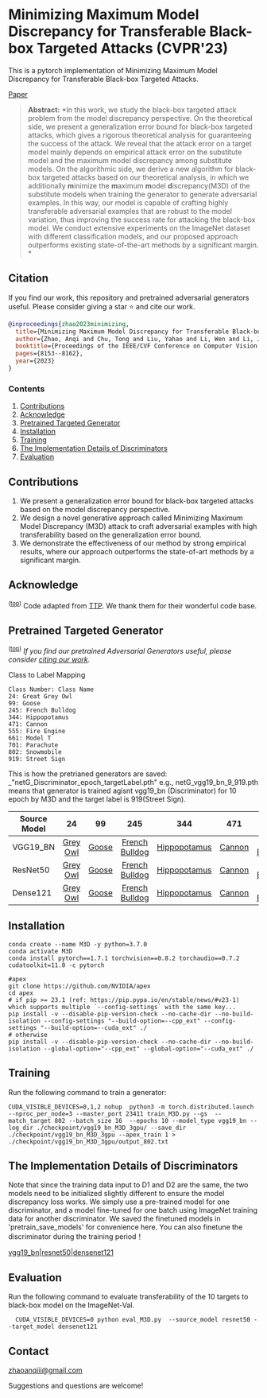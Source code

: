 # Minimizing Maximum Model Discrepancy for Transferable Black-box Targeted Attacks (CVPR'23)

This is a pytorch implementation of Minimizing Maximum Model Discrepancy for Transferable Black-box Targeted Attacks.

[Paper](https://openaccess.thecvf.com/content/CVPR2023/papers/Zhao_Minimizing_Maximum_Model_Discrepancy_for_Transferable_Black-Box_Targeted_Attacks_CVPR_2023_paper.pdf) 

> **Abstract:** *In this work, we study the black-box targeted attack problem from the model discrepancy perspective. On the theoretical side, we present a generalization error bound for black-box targeted attacks, which gives a rigorous theoretical analysis for guaranteeing the success of the attack. We reveal that the attack error on a target model mainly depends on empirical attack error on the substitute model and the maximum model discrepancy among substitute models. On the algorithmic side, we derive a new algorithm for black-box targeted attacks based on our theoretical analysis, in which we additionally **m**inimize the **m**aximum **m**odel **d**iscrepancy(M3D) of the substitute models when training the generator to generate adversarial examples. In this way, our model is capable of crafting highly transferable adversarial examples that are robust to the model variation, thus improving the success rate for attacking the black-box model. We conduct extensive experiments on the ImageNet dataset with different classification models, and our proposed approach outperforms existing state-of-the-art methods by a significant margin. *
> 


## Citation
If you find our work, this repository and pretrained adversarial generators useful. Please consider giving a star :star: and cite our work.
```bibtex
@inproceedings{zhao2023minimizing,
  title={Minimizing Maximum Model Discrepancy for Transferable Black-box Targeted Attacks},
  author={Zhao, Anqi and Chu, Tong and Liu, Yahao and Li, Wen and Li, Jingjing and Duan, Lixin},
  booktitle={Proceedings of the IEEE/CVF Conference on Computer Vision and Pattern Recognition},
  pages={8153--8162},
  year={2023}
}
```

### Contents  
1) [Contributions](#Contributions) 
2) [Acknowledge](#Acknowledge)
3) [Pretrained Targeted Generator](#Pretrained-Targeted-Generator) 
4) [Installation](#Installation) 
5) [Training](#Training)
6) [The Implementation Details of Discriminators](#The-Implementation-Details-of-Discriminators)
6) [Evaluation](#Evaluation)


## Contributions

1. We present a generalization error bound for black-box
targeted attacks based on the model discrepancy perspective.
2. We design a novel generative approach called Minimizing Maximum Model Discrepancy (M3D) attack
to craft adversarial examples with high transferability
based on the generalization error bound.
3. We demonstrate the effectiveness of our method by
strong empirical results, where our approach outperforms the state-of-art methods by a significant margin.


## Acknowledge

<sup>([top](#contents))</sup>
Code adapted from [TTP](https://github.com/Muzammal-Naseer/TTP). We thank them for their wonderful code base. 


## Pretrained Targeted Generator
<sup>([top](#contents))</sup> 
*If you find our pretrained Adversarial Generators useful, please consider [citing our work](#Citation).*

Class to Label Mapping

```
Class Number: Class Name
24: Great Grey Owl
99: Goose
245: French Bulldog
344: Hippopotamus
471: Cannon
555: Fire Engine
661: Model T
701: Parachute
802: Snowmobile
919: Street Sign       
```

This is how the pretrianed generators are saved: _"netG_Discriminator_epoch_targetLabel.pth" e.g., netG_vgg19_bn_9_919.pth means that generator is trained agisnt vgg19_bn (Discriminator) for 10 epoch by M3D and the target label is 919(Street Sign).

|Source Model|24|99|245|344|471|555|661|701|802|919|
|---|:---:|:---:|:---:|:---:|:---:|:---:|:---:|:---:|:---:|:---:|
|VGG19_BN|[Grey Owl](https://drive.google.com/file/d/1E96nesNUGwGmsb2yIJazSS9ul4f5qGdi/view?usp=sharing)|[Goose](https://drive.google.com/file/d/1T7QS4okMGgfvIrlxLiG92cU8zom3ERhr/view?usp=sharing)|[French Bulldog](https://drive.google.com/file/d/1aCF4CW5RmqQGc3hbLbFStqneGBMqNMBc/view?usp=sharing)|[Hippopotamus](https://drive.google.com/file/d/1dCqImVApJko8A92tL-HTaCbagbqltANu/view?usp=sharing)|[Cannon](https://drive.google.com/file/d/1uBRxGuJ-V5IH1BYtY9aKaHcavbLyLgCx/view?usp=sharing)|[Fire Engine](https://drive.google.com/file/d/1HmmzvF9wBxUNucJ2a4rzt8H1wPGGw4_A/view?usp=sharing)|[Model T](https://drive.google.com/file/d/1tZMisg8zn7--Y4VHHFpNupDUklfUYW4N/view?usp=sharing)|[Parachute](https://drive.google.com/file/d/1r9uIu5KC9Fe56gBxp06IB0URAUmIqDEA/view?usp=sharing)|[Snowmobile](https://drive.google.com/file/d/1MAhkQb51OaHawunNHEi7500lGkONx8FC/view?usp=sharing)|[Street Sign](https://drive.google.com/file/d/1TGdNVCi-PCBl81KiePp6XZBSAbnbiLkw/view?usp=sharing)|
|ResNet50|[Grey Owl](https://drive.google.com/file/d/1JOQvXaGz23KU33bNt7ePKi53pL0WtyaC/view?usp=sharing)|[Goose](https://drive.google.com/file/d/1qNx41n483k7jMlgUdpBWOcmrR-nSfPUX/view?usp=sharing)|[French Bulldog](https://drive.google.com/file/d/17LKZXvyHBPNL3t2dGy462Ygzark-fsK3/view?usp=sharing)|[Hippopotamus](https://drive.google.com/file/d/1caQkHfcU0iSviAFCZjWrbxwNEqSl6oXx/view?usp=sharing)|[Cannon](https://drive.google.com/file/d/1bkSMZi8CB0OqoTMINFG36SrSEgDhdKY9/view?usp=sharing)|[Fire Engine](https://drive.google.com/file/d/1Ff1kvcfMV8vTRaFjebKmlgf2u6OjgFAF/view?usp=sharing)|[Model T](https://drive.google.com/file/d/1bi0FsUtULT73dqm9VAwBjr2Gfbb26Rgj/view?usp=sharing)|[Parachute](https://drive.google.com/file/d/10Z8PDYB_x4L7wGCYdbhvC3F8iUaohr_D/view?usp=sharing)|[Snowmobile](https://drive.google.com/file/d/1T36_K7sC393aMZW8RegnOqINC56RIGuZ/view?usp=sharing)|[Street Sign](https://drive.google.com/file/d/1_V6HuCrgW81l6LvAlDwNTtarmoSpTOAK/view?usp=sharing)|
|Dense121|[Grey Owl](https://drive.google.com/file/d/1a-p4uIWf90oNbzCCeQI_0zMo6giRQaXe/view?usp=sharing)|[Goose](https://drive.google.com/file/d/1QTROVAUJfvoBaeSHSI-Fbsns7hOcsy8P/view?usp=sharing)|[French Bulldog](https://drive.google.com/file/d/1PZcFUKN_Rnq2pA0mwihVvIdOL7WB-nki/view?usp=sharing)|[Hippopotamus](https://drive.google.com/file/d/1ye3y1dsMLOI6BLLoMnEPJnFy8KmgxPHP/view?usp=sharing)|[Cannon](https://drive.google.com/file/d/12YCZ5HdSrDPUHXsAWyVKszwpBh34liLe/view?usp=sharing)|[Fire Engine](https://drive.google.com/file/d/1MGwtQhlFEo8TOa9_ER5LHqx9mduSrddE/view?usp=sharing)|[Model T](https://drive.google.com/file/d/1OqRRNp3yskMmP7cIPYDyfj-jytBA4Yrw/view?usp=sharing)|[Parachute](https://drive.google.com/file/d/1rWP4kjU6TktJYhSuaV2MGzsVV6JeGSKJ/view?usp=sharing)|[Snowmobile](https://drive.google.com/file/d/1kAVH-86h3ytIunT-s-3r0q4LG_U_ZT6R/view?usp=sharing)|[Street Sign](https://drive.google.com/file/d/1-PjlO19HdlVAmyvnW6JQc-IkhJfXZAAw/view?usp=sharing)|


## Installation

```
conda create --name M3D -y python=3.7.0
conda activate M3D
conda install pytorch==1.7.1 torchvision==0.8.2 torchaudio==0.7.2 cudatoolkit=11.0 -c pytorch

#apex
git clone https://github.com/NVIDIA/apex
cd apex
# if pip >= 23.1 (ref: https://pip.pypa.io/en/stable/news/#v23-1) which supports multiple `--config-settings` with the same key... 
pip install -v --disable-pip-version-check --no-cache-dir --no-build-isolation --config-settings "--build-option=--cpp_ext" --config-settings "--build-option=--cuda_ext" ./
# otherwise
pip install -v --disable-pip-version-check --no-cache-dir --no-build-isolation --global-option="--cpp_ext" --global-option="--cuda_ext" ./
```

## Training


Run the following command to train a generator:
```
CUDA_VISIBLE_DEVICES=0,1,2 nohup  python3 -m torch.distributed.launch --nproc_per_node=3 --master_port 23411 train_M3D.py --gs  --match_target 802 --batch_size 16  --epochs 10 --model_type vgg19_bn --log_dir ./checkpoint/vgg19_bn_M3D_3gpu/ --save_dir ./checkpoint/vgg19_bn_M3D_3gpu --apex_train 1 > ./checkpoint/vgg19_bn_M3D_3gpu/output_802.txt
```


## The Implementation Details of Discriminators

Note that since the training data input to D1 and D2 are the same, the two models need to be initialized slightly different to ensure the model discrepancy loss works. 
We simply use a pre-trained model for one discriminator, and a model fine-tuned for one batch using ImageNet training data for another discriminator. We saved the finetuned models in 'pretrain_save_models' for convenience here. You can also finetune the discriminator during the training period！

[vgg19_bn](https://drive.google.com/file/d/1u-emEvbg4d0E4r0WuhcNYPvB729V0YTT/view?usp=sharing)|[resnet50](https://drive.google.com/file/d/1trHp8Hqb_4WHXBoE0YNTJAr5u3eNKm7S/view?usp=sharing)|[densenet121](https://drive.google.com/file/d/1DLbAP_KMNrzCeRkKNWFO6IHfdpwqmGrT/view?usp=sharing)

## Evaluation

 
Run the following command to evaluate transferability of the 10 targets to black-box model on the ImageNet-Val.
```
  CUDA_VISIBLE_DEVICES=0 python eval_M3D.py  --source_model resnet50 --target_model densenet121
```

## Contact
zhaoanqiii@gmail.com

Suggestions and questions are welcome!

